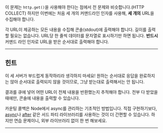 이 문제는 `http.get()`을 사용해야 한다는 점에서 전 문제와 비슷합니다.(HTTP COLLECT) 하지만 이번에는 처음 세 개의 커맨드라인 인자를 사용해, **세 개의** URL을 수집해야 합니다.

각 URL이 제공하는 모든 내용을 수집해 콘솔(stdout)에 출력해야 합니다. 길이를 출력할 필요는 없습니다. URL당 한 줄씩 데이터를 문자열로 표시하기만 하면 됩니다. **반드시** 커맨드 라인 인자로 URL을 받은 순서대로 출력해야 합니다.

----------------------------------------------------------------------
## 힌트

이 세 서버가 부드럽게 동작하리라 생각하지 마세요! 원하는 순서대로 응답을 완료하지는 않아 순서대로 출력되지 않을 것이므로, 그냥 받는대로 출력해서는 안 됩니다.

결과를 큐에 넣어 어떤 URL이 전체 내용을 반환했는지 추적해야 합니다. 전부 다 받았을 때에만, 콘솔에 내용을 출력할 수 있습니다.

카운팅 콜백은 Node에서 async를 관리하는 기초적인 방법입니다. 직접 구현하기보다, [async](https://npmjs.com/async)나 [after](https://npmjs.com/after) 같은 서드 파티 라이브러리를 사용하는 것이 더 간편할 수 있습니다. 하지만 연습 문제이니, 외부 라이브러리 없이 한 번 해보세요.

----------------------------------------------------------------------
